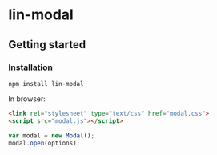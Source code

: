 # lin-modal
## Getting started
### Installation

```shell
npm install lin-modal
```

In browser:

```html
<link rel="stylesheet" type="text/css" href="modal.css">
<script src="modal.js"></script>
```

```js
var modal = new Modal();
modal.open(options);
```